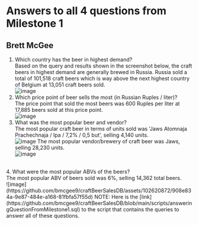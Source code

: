 # Answers to all 4 questions from Milestone 1
## Brett McGee

1. Which country has the beer in highest demand? </br>
Based on the query and results shown in the screenshot below, the craft beers in highest demand are generally brewed in Russia. Russia sold a total of 101,518 craft beers which is way above the next highest country of Belgium at 13,051 craft beers sold.<br>
![image](https://github.com/bmcgee9/craftBeerSalesDB/assets/102620872/d1c1f0a5-a4b2-4dd5-b7e4-fcdb8dcf992b)
2. Which price point of beer sells the most (in Russian Ruples / liter)? </br>
The price point that sold the most beers was 600 Ruples per liter at 17,885 beers sold at this price point.<br>
![image](https://github.com/bmcgee9/craftBeerSalesDB/assets/102620872/f05fdc6b-2af1-40d3-ad0a-97dee96b749c)
3. What was the most popular beer and vendor? <br>
The most popular craft beer in terms of units sold was 'Jaws Atomnaja Prachechnaja / Ipa / 7,2% / 0,5 but', selling 4,140 units. <br>
![image](https://github.com/bmcgee9/craftBeerSalesDB/assets/102620872/4d59a60c-8abc-4505-91d5-c401cde8deb9)
The most popular vendor/brewery of craft beer was Jaws, selling 28,230 units. <br>
![image](https://github.com/bmcgee9/craftBeerSalesDB/assets/102620872/ee763b15-388d-404c-a11a-5dbf903a5352)
<br>
4. What were the most popular ABVs of the beers? <br>
The most popular ABV of beers sold was 6%, selling 14,362 total beers.
<br>
![image](https://github.com/bmcgee9/craftBeerSalesDB/assets/102620872/908e834a-9e87-484e-a168-81fbfa57f55d)
NOTE: Here is the [link](https://github.com/bmcgee9/craftBeerSalesDB/blob/main/scripts/answeringQuestionFromMilestone1.sql) to the script that contains the queries to answer all of these questions.
